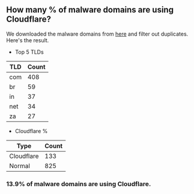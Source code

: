 ## How many % of malware domains are using Cloudflare?


We downloaded the malware domains from [here](https://urlhaus.abuse.ch) and filter out duplicates.
Here's the result.


[//]: # (start replacement)


- Top 5 TLDs

| TLD | Count |
| --- | --- |
| com | 408 |
| br | 59 |
| in | 37 |
| net | 34 |
| za | 27 |


- Cloudflare %

| Type | Count |
| --- | --- |
| Cloudflare | 133 |
| Normal | 825 |


### 13.9% of malware domains are using Cloudflare.